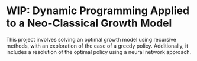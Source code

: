 # WIP: Dynamic Programming Applied to a Neo-Classical Growth Model

This project involves solving an optimal growth model using recursive methods, with an exploration of the case of a greedy policy. Additionally, it includes a resolution of the optimal policy using a neural network approach.

